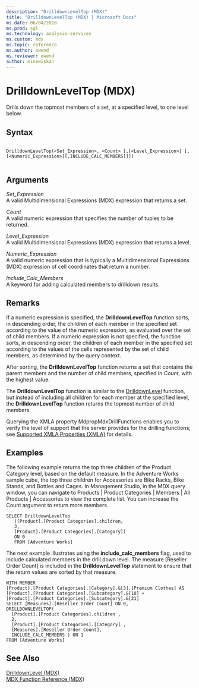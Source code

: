 ```yaml
---
description: "DrilldownLevelTop (MDX)"
title: "DrilldownLevelTop (MDX) | Microsoft Docs"
ms.date: 06/04/2018
ms.prod: sql
ms.technology: analysis-services
ms.custom: mdx
ms.topic: reference
ms.author: owend
ms.reviewer: owend
author: minewiskan
---
```

# DrilldownLevelTop (MDX)


  Drills down the topmost members of a set, at a specified level, to one level below.  
  
## Syntax  
  
```  
  
DrilldownLevelTop(<Set_Expression>, <Count> [,[<Level_Expression>] [,[<Numeric_Expression>][,INCLUDE_CALC_MEMBERS]]])  
  
```  
  
## Arguments  
 *Set_Expression*  
 A valid Multidimensional Expressions (MDX) expression that returns a set.  
  
 *Count*  
 A valid numeric expression that specifies the number of tuples to be returned.  
  
 *Level_Expression*  
 A valid Multidimensional Expressions (MDX) expression that returns a level.  
  
 *Numeric_Expression*  
 A valid numeric expression that is typically a Multidimensional Expressions (MDX) expression of cell coordinates that return a number.  
  
 *Include_Calc_Members*  
 A keyword for adding calculated members to drilldown results.  
  
## Remarks  
 If a numeric expression is specified, the **DrilldownLevelTop** function sorts, in descending order, the children of each member in the specified set according to the value of the numeric expression, as evaluated over the set of child members. If a numeric expression is not specified, the function sorts, in descending order, the children of each member in the specified set according to the values of the cells represented by the set of child members, as determined by the query context.  
  
 After sorting, the **DrilldownLevelTop** function returns a set that contains the parent members and the number of child members, specified in *Count,* with the highest value.  
  
 The **DrilldownLevelTop** function is similar to the [DrilldownLevel](../mdx/drilldownlevel-mdx.md) function, but instead of including all children for each member at the specified level, the **DrilldownLevelTop** function returns the topmost number of child members.  
  
 Querying the XMLA property MdpropMdxDrillFunctions enables you to verify the level of support that the server provides for the drilling functions; see [Supported XMLA Properties &#40;XMLA&#41;](https://docs.microsoft.com/analysis-services/xmla/xml-elements-properties/propertylist-element-supported-xmla-properties) for details.  
  
## Examples  
 The following example returns the top three children of the Product Category level, based on the default measure. In the Adventure Works sample cube, the top three children for Accessories are Bike Racks, Bike Stands, and Bottles and Cages. In Management Studio, in the MDX query window, you can navigate to Products | Product Categories | Members | All Products | Accessories to view the complete list. You can increase the Count argument to return more members.  
  
```  
SELECT DrilldownLevelTop   
   ([Product].[Product Categories].children,  
   3,  
   [Product].[Product Categories].[Category])  
   ON 0  
   FROM [Adventure Works]  
```  
  
 The next example illustrates using the **include_calc_members** flag, used to include calculated members in the drill down level. The measure [Reseller Order Count] is included in the **DrilldownLevelTop** statement to ensure that the return values are sorted by that measure.  
  
```  
WITH MEMBER   
[Product].[Product Categories].[Category].&[3].[Premium Clothes] AS  
[Product].[Product Categories].[Subcategory].&[18] +  
[Product].[Product Categories].[Subcategory].&[21]  
SELECT [Measures].[Reseller Order Count] ON 0,  
DRILLDOWNLEVELTOP(  
  [Product].[Product Categories].children ,  
  2,  
  [Product].[Product Categories].[Category] ,  
  [Measures].[Reseller Order Count],  
  INCLUDE_CALC_MEMBERS ) ON 1  
FROM [Adventure Works]  
```  
  
## See Also  
 [DrilldownLevel &#40;MDX&#41;](../mdx/drilldownlevel-mdx.md)   
 [MDX Function Reference &#40;MDX&#41;](../mdx/mdx-function-reference-mdx.md)  
  
  
